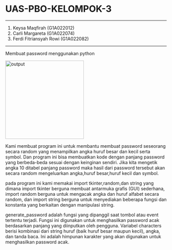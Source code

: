 # UAS-PBO-KELOMPOK-3
*****************************************
1. Keysa Maqfirah (G1A022012)
2. Carli Margareta (G1A022074)
3. Ferdi Fitriansyah Rowi (G1A022082)
****************************************
Membuat password menggunakan python

<img width="245" alt="output" src="https://github.com/KeysaMaqfirah/UAS---PBO--KELOMPOK---3/assets/129745155/f895e502-5253-4692-a144-e5096e1e9489">

Kami membuat program ini untuk membantu membuat password seseorang secara random yang menampilkan angka huruf besar dan kecil serta symbol. Dan program ini bisa membuatkan kode dengan panjang password yang berbeda-beda sesuai dengan keinginan sendiri. Jika kita mengetik angka 10 ditabel panjang password maka hasil dari password tersebut akan secara random mengeluarkan angka,huruf besar,huruf kecil dan symbol.

pada program ini kami memakai import tkinter,random,dan string yang dimana import tkinter berguna membuat antarmuka grafis (GUI) sederhana, import random berguna untuk mengacak angka dan huruf alfabet secara random, dan import string berguna untuk menyediakan beberapa fungsi dan konstanta yang berkaitan dengan manipulasi string.

generate_password adalah fungsi yang dipanggil saat tombol atau event tertentu terjadi. Fungsi ini digunakan untuk menghasilkan password acak berdasarkan panjang yang diinputkan oleh pengguna. Variabel characters berisi kombinasi dari string huruf (baik huruf besar maupun kecil), angka, dan tanda baca. Ini adalah himpunan karakter yang akan digunakan untuk menghasilkan password acak.
